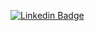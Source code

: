 [![Linkedin Badge](https://img.shields.io/badge/-LinkedIn-blue?style=flat-square&logo=Linkedin&logoColor=white&link=https://www.linkedin.com/in/bruno-pescarolli/)](https://www.linkedin.com/in/bruno-pescarolli/)
